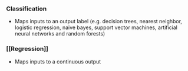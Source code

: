 ### Classification
- Maps inputs to an output label (e.g. decision trees, nearest neighbor, logistic regression, naive bayes, support vector machines, artificial neural networks and random forests)

### [[Regression]]
- Maps inputs to a continuous output